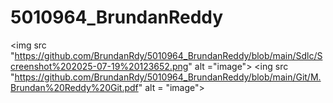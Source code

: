 # 5010964_BrundanReddy

<img src "https://github.com/BrundanRdy/5010964_BrundanReddy/blob/main/Sdlc/Screenshot%202025-07-19%20123652.png" alt ="image">
<ing src "https://github.com/BrundanRdy/5010964_BrundanReddy/blob/main/Git/M.Brundan%20Reddy%20Git.pdf" alt = "image">